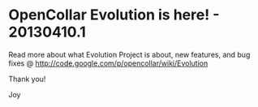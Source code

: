 # OpenCollar Evolution is here! - 20130410.1

Read more about what Evolution Project is about,
new features, and bug fixes @ http://code.google.com/p/opencollar/wiki/Evolution

Thank you!

Joy
